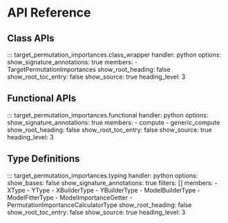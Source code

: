# API Reference

## Class APIs
::: target_permutation_importances.class_wrapper
    handler: python
    options:
      show_signature_annotations: true
      members:
      - TargetPermutationImportances
      show_root_heading: false
      show_root_toc_entry: false
      show_source: true
      heading_level: 3

## Functional APIs
::: target_permutation_importances.functional
    handler: python
    options:
      show_signature_annotations: true
      members:
      - compute
      - generic_compute
      show_root_heading: false
      show_root_toc_entry: false
      show_source: true
      heading_level: 3

## Type Definitions
::: target_permutation_importances.typing
    handler: python
    options:
      show_bases: false
      show_signature_annotations: true
      filters: []
      members:
      - XType
      - YType
      - XBuilderType
      - YBuilderType
      - ModelBuilderType
      - ModelFitterType
      - ModelImportanceGetter
      - PermutationImportanceCalculatorType
      show_root_heading: false
      show_root_toc_entry: false
      show_source: true
      heading_level: 3


<!-- ## compute
::: target_permutation_importances.compute
    options:
      show_source: false
      heading_level: 3

## PermutationImportanceCalculatorType
::: target_permutation_importances.PermutationImportanceCalculatorType
    options:
      show_source: false
      heading_level: 3


## compute_permutation_importance_by_subtraction
::: target_permutation_importances.compute_permutation_importance_by_subtraction
    options:
      show_source: true
      heading_level: 3
</br>
## compute_permutation_importance_by_division
::: target_permutation_importances.compute_permutation_importance_by_division
    options:
      show_source: true
      heading_level: 3
</br>
## compute_permutation_importance_by_wasserstein_distance
::: target_permutation_importances.compute_permutation_importance_by_wasserstein_distance
    options:
      show_source: true
      heading_level: 3 -->